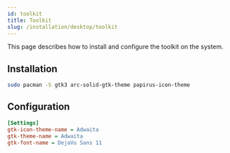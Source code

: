 ```yaml
---
id: toolkit
title: Toolkit
slug: /installation/desktop/toolkit
---
```


<head>
  <title>Desktop toolkit | Arcadia</title>
</head>

This page describes how to install and configure the toolkit on the system.

## Installation

``` bash
sudo pacman -S gtk3 arc-solid-gtk-theme papirus-icon-theme
```

## Configuration

```ini title="$XDG_CONFIG_HOME/gtk-3.0/settings.ini"
[Settings]
gtk-icon-theme-name = Adwaita
gtk-theme-name = Adwaita
gtk-font-name = DejaVu Sans 11
```